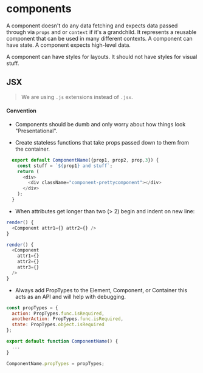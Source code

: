 # components

A component doesn't do any data fetching and expects data passed through via `props` and or `context` if it's a grandchild.
It represents a reusable component that can be used in many different contexts.
A component can have state.
A component expects high-level data.

A component can have styles for layouts. It should not have styles for visual stuff.

## JSX

> We are using `.js` extensions instead of `.jsx`.

#### Convention
  * Components should be dumb and only worry about how things look "Presentational".

  * Create stateless functions that take props passed down to them from the container.

  ```js
    export default ComponentName({prop1, prop2, prop,3}) {
      const stuff = `${prop1} and stuff`;
      return (
        <div>
          <div className="component-prettycomponent"></div>
        </div>
      );
    }
  ```

  - When attributes get longer than two (> 2) begin and indent on new line:

  ```js
  render() {
    <Component attr1={} attr2={} />
  }

  render() {
    <Component
      attr1={}
      attr2={}
      attr3={}
    />
  }
  ```
  - Always add PropTypes to the Element, Component, or Container this acts as an API and will help with debugging.

  ```js
  const propTypes = {
    action: PropTypes.func.isRequired,
    anotherAction: PropTypes.func.isRequired,
    state: PropTypes.object.isRequired
  };

  export default function ComponentName() {
    ...
  }

  ComponentName.propTypes = propTypes;
  ```
